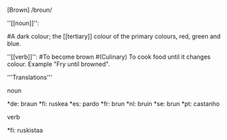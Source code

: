 [Brown]  /broun/

''[[noun]]'':

#A dark colour; the [[tertiary]] colour of the primary colours, red, green and blue.

''[[verb]]'':
#To become brown
#(Culinary) To cook food until it changes colour. Example "Fry until browned".


'''Translations'''

noun

*de: braun
*fi: ruskea
*es: pardo
*fr: brun
*nl: bruin
*se: brun
*pt: castanho

verb

*fi: ruskistaa